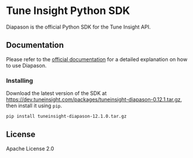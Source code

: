 # Tune Insight Python SDK

Diapason is the official Python SDK for the Tune Insight API.

## Documentation

Please refer to the [official documentation](https://dev.tuneinsight.com/docs/Usage/python-sdk/) for a detailed explanation on how to use Diapason.

### Installing

Download the latest version of the SDK at https://dev.tuneinsight.com/packages/tuneinsight-diapason-0.12.1.tar.gz, then install it using `pip`.

```bash
pip install tuneinsight-diapason-12.1.0.tar.gz
```

## License

Apache License 2.0
